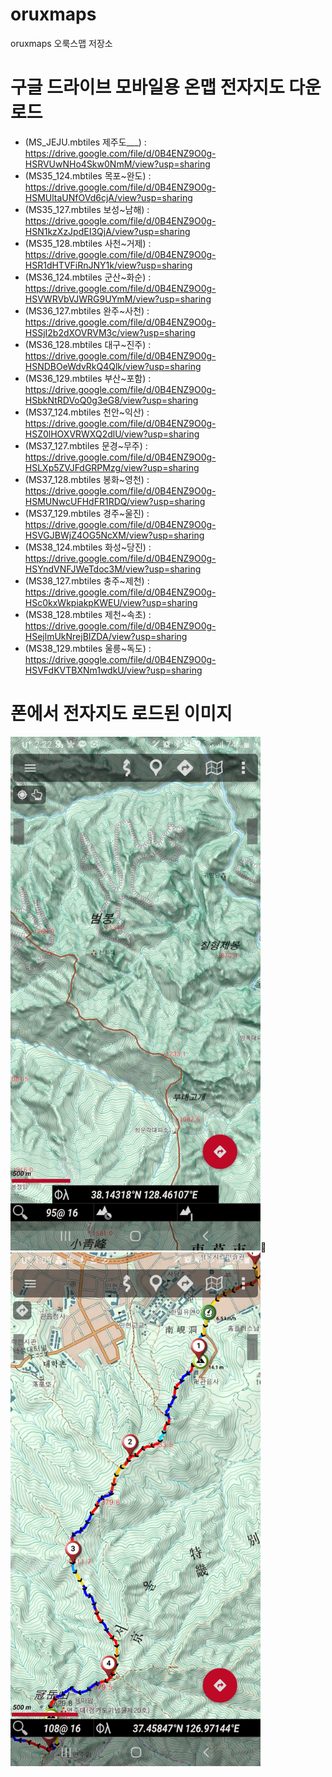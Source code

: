 # oruxmaps
oruxmaps 오룩스맵 저장소

# 구글 드라이브 모바일용 온맵 전자지도 다운로드
- (MS_JEJU.mbtiles  제주도___) : https://drive.google.com/file/d/0B4ENZ9O0g-HSRVUwNHo4Skw0NmM/view?usp=sharing
- (MS35_124.mbtiles 목포~완도) : https://drive.google.com/file/d/0B4ENZ9O0g-HSMUltaUNfOVd6cjA/view?usp=sharing
- (MS35_127.mbtiles 보성~남해) : https://drive.google.com/file/d/0B4ENZ9O0g-HSN1kzXzJpdEI3QjA/view?usp=sharing
- (MS35_128.mbtiles 사천~거제) : https://drive.google.com/file/d/0B4ENZ9O0g-HSR1dHTVFiRnJNY1k/view?usp=sharing
- (MS36_124.mbtiles 군산~화순) : https://drive.google.com/file/d/0B4ENZ9O0g-HSVWRVbVJWRG9UYmM/view?usp=sharing
- (MS36_127.mbtiles 완주~사천) : https://drive.google.com/file/d/0B4ENZ9O0g-HSSjI2b2dXOVRVM3c/view?usp=sharing
- (MS36_128.mbtiles 대구~진주) : https://drive.google.com/file/d/0B4ENZ9O0g-HSNDBOeWdvRkQ4Qlk/view?usp=sharing
- (MS36_129.mbtiles 부산~포함) : https://drive.google.com/file/d/0B4ENZ9O0g-HSbkNtRDVoQ0g3eG8/view?usp=sharing
- (MS37_124.mbtiles 천안~익산) : https://drive.google.com/file/d/0B4ENZ9O0g-HSZ0lHOXVRWXQ2dlU/view?usp=sharing
- (MS37_127.mbtiles 문경~무주) : https://drive.google.com/file/d/0B4ENZ9O0g-HSLXp5ZVJFdGRPMzg/view?usp=sharing
- (MS37_128.mbtiles 봉화~영천) : https://drive.google.com/file/d/0B4ENZ9O0g-HSMUNwcUFHdFR1RDQ/view?usp=sharing
- (MS37_129.mbtiles 경주~울진) : https://drive.google.com/file/d/0B4ENZ9O0g-HSVGJBWjZ4OG5NcXM/view?usp=sharing
- (MS38_124.mbtiles 화성~당진) : https://drive.google.com/file/d/0B4ENZ9O0g-HSYndVNFJWeTdoc3M/view?usp=sharing
- (MS38_127.mbtiles 충주~제천) : https://drive.google.com/file/d/0B4ENZ9O0g-HSc0kxWkpiakpKWEU/view?usp=sharing
- (MS38_128.mbtiles 제천~속초) : https://drive.google.com/file/d/0B4ENZ9O0g-HSejlmUkNrejBIZDA/view?usp=sharing
- (MS38_129.mbtiles 울릉~독도) : https://drive.google.com/file/d/0B4ENZ9O0g-HSVFdKVTBXNm1wdkU/view?usp=sharing

# 폰에서 전자지도 로드된 이미지
<img src="오룩스맵1.jpg" width="400" height="822">:ski:<img src="오룩스맵2.jpg" width="400" height="822">
